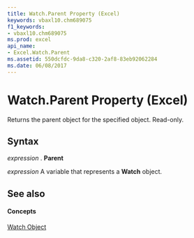 ```yaml
---
title: Watch.Parent Property (Excel)
keywords: vbaxl10.chm689075
f1_keywords:
- vbaxl10.chm689075
ms.prod: excel
api_name:
- Excel.Watch.Parent
ms.assetid: 550dcfdc-9da8-c320-2af8-83eb92062284
ms.date: 06/08/2017
---
```



# Watch.Parent Property (Excel)

Returns the parent object for the specified object. Read-only.


## Syntax

 _expression_ . **Parent**

 _expression_ A variable that represents a **Watch** object.


## See also


#### Concepts


[Watch Object](watch-object-excel.md)

